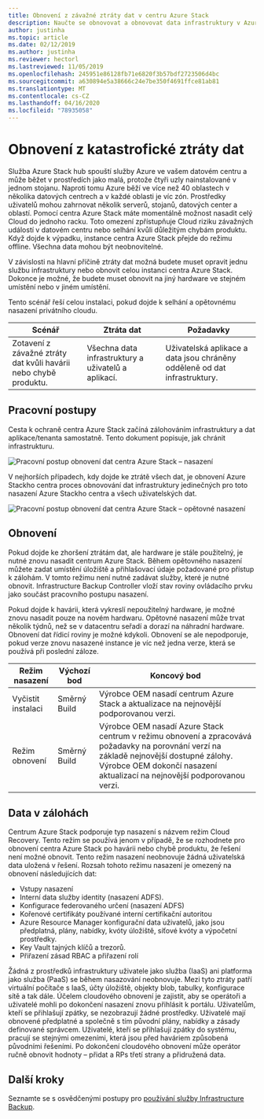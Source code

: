 ```yaml
---
title: Obnovení z závažné ztráty dat v centru Azure Stack
description: Naučte se obnovovat a obnovovat data infrastruktury v Azure Stack hub po závažných ztrátách dat.
author: justinha
ms.topic: article
ms.date: 02/12/2019
ms.author: justinha
ms.reviewer: hectorl
ms.lastreviewed: 11/05/2019
ms.openlocfilehash: 245951e86128fb71e6820f3b57bdf2723506d4bc
ms.sourcegitcommit: a630894e5a38666c24e7be350f4691ffce81ab81
ms.translationtype: MT
ms.contentlocale: cs-CZ
ms.lasthandoff: 04/16/2020
ms.locfileid: "78935058"
---
```

# <a name="recover-from-catastrophic-data-loss"></a>Obnovení z katastrofické ztráty dat

Služba Azure Stack hub spouští služby Azure ve vašem datovém centru a může běžet v prostředích jako malá, protože čtyři uzly nainstalované v jednom stojanu. Naproti tomu Azure běží ve více než 40 oblastech v několika datových centrech a v každé oblasti je víc zón. Prostředky uživatelů mohou zahrnovat několik serverů, stojanů, datových center a oblastí. Pomocí centra Azure Stack máte momentálně možnost nasadit celý Cloud do jednoho racku. Toto omezení zpřístupňuje Cloud riziku závažných událostí v datovém centru nebo selhání kvůli důležitým chybám produktu. Když dojde k výpadku, instance centra Azure Stack přejde do režimu offline. Všechna data mohou být neobnovitelné.

V závislosti na hlavní příčině ztráty dat možná budete muset opravit jednu službu infrastruktury nebo obnovit celou instanci centra Azure Stack. Dokonce je možné, že budete muset obnovit na jiný hardware ve stejném umístění nebo v jiném umístění.

Tento scénář řeší celou instalaci, pokud dojde k selhání a opětovnému nasazení privátního cloudu.

| Scénář                                                           | Ztráta dat                            | Požadavky                                                             |
|--------------------------------------------------------------------|--------------------------------------|----------------------------------------------------------------------------|
| Zotavení z závažné ztráty dat kvůli havárii nebo chybě produktu. | Všechna data infrastruktury a uživatelů a aplikací. | Uživatelská aplikace a data jsou chráněny odděleně od dat infrastruktury. |

## <a name="workflows"></a>Pracovní postupy

Cesta k ochraně centra Azure Stack začíná zálohováním infrastruktury a dat aplikace/tenanta samostatně. Tento dokument popisuje, jak chránit infrastrukturu. 

![Pracovní postup obnovení dat centra Azure Stack – nasazení](media/azure-stack-backup/azure-stack-backup-workflow1.png)

V nejhorších případech, kdy dojde ke ztrátě všech dat, je obnovení Azure Stackho centra proces obnovování dat infrastruktury jedinečných pro toto nasazení Azure Stackho centra a všech uživatelských dat. 

![Pracovní postup obnovení dat centra Azure Stack – opětovné nasazení](media/azure-stack-backup/azure-stack-backup-workflow2.png)

## <a name="restore"></a>Obnovení

Pokud dojde ke zhoršení ztrátám dat, ale hardware je stále použitelný, je nutné znovu nasadit centrum Azure Stack. Během opětovného nasazení můžete zadat umístění úložiště a přihlašovací údaje požadované pro přístup k zálohám. V tomto režimu není nutné zadávat služby, které je nutné obnovit. Infrastructure Backup Controller vloží stav roviny ovládacího prvku jako součást pracovního postupu nasazení.

Pokud dojde k havárii, která vykreslí nepoužitelný hardware, je možné znovu nasadit pouze na novém hardwaru. Opětovné nasazení může trvat několik týdnů, než se v datacentru seřadí a dorazí na náhradní hardware. Obnovení dat řídicí roviny je možné kdykoli. Obnovení se ale nepodporuje, pokud verze znovu nasazené instance je víc než jedna verze, která se používá při poslední záloze.

| Režim nasazení | Výchozí bod | Koncový bod                                                                                                                                                                                                     |
|-----------------|----------------|---------------------------------------------------------------------------------------------------------------------------------------------------------------------------------------------------------------|
| Vyčistit instalaci   | Směrný Build | Výrobce OEM nasadí centrum Azure Stack a aktualizace na nejnovější podporovanou verzi.                                                                                                                                          |
| Režim obnovení   | Směrný Build | Výrobce OEM nasadí Azure Stack centrum v režimu obnovení a zpracovává požadavky na porovnání verzí na základě nejnovější dostupné zálohy. Výrobce OEM dokončí nasazení aktualizací na nejnovější podporovanou verzi. |

## <a name="data-in-backups"></a>Data v zálohách

Centrum Azure Stack podporuje typ nasazení s názvem režim Cloud Recovery. Tento režim se používá jenom v případě, že se rozhodnete pro obnovení centra Azure Stack po havárii nebo chybě produktu, že řešení není možné obnovit. Tento režim nasazení neobnovuje žádná uživatelská data uložená v řešení. Rozsah tohoto režimu nasazení je omezený na obnovení následujících dat:

 - Vstupy nasazení
 - Interní data služby identity (nasazení ADFS).
 - Konfigurace federovaného určení (nasazení ADFS)
 - Kořenové certifikáty používané interní certifikační autoritou
 - Azure Resource Manager konfigurační data uživatelů, jako jsou předplatná, plány, nabídky, kvóty úložiště, síťové kvóty a výpočetní prostředky.
 - Key Vault tajných klíčů a trezorů.
 - Přiřazení zásad RBAC a přiřazení rolí

Žádná z prostředků infrastruktury uživatele jako služba (IaaS) ani platforma jako služba (PaaS) se během nasazování neobnovuje. Mezi tyto ztráty patří virtuální počítače s IaaS, účty úložiště, objekty blob, tabulky, konfigurace sítě a tak dále. Účelem cloudového obnovení je zajistit, aby se operátoři a uživatelé mohli po dokončení nasazení znovu přihlásit k portálu. Uživatelům, kteří se přihlašují zpátky, se nezobrazují žádné prostředky. Uživatelé mají obnovené předplatné a společně s tím původní plány, nabídky a zásady definované správcem. Uživatelé, kteří se přihlašují zpátky do systému, pracují se stejnými omezeními, která jsou před haváriem způsobená původními řešeními. Po dokončení cloudového obnovení může operátor ručně obnovit hodnoty – přidat a RPs třetí strany a přidružená data.

## <a name="next-steps"></a>Další kroky

Seznamte se s osvědčenými postupy pro [používání služby Infrastructure Backup](azure-stack-backup-best-practices.md).
